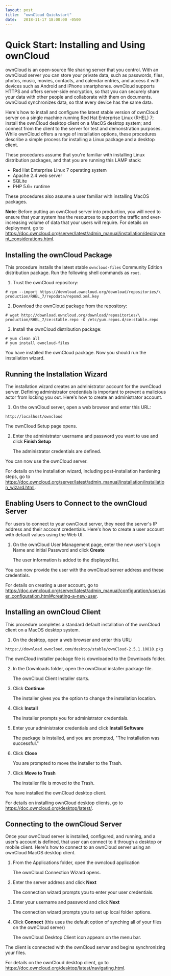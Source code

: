```yaml
---
layout: post
title:  "ownCloud Quickstart"
date:   2018-11-17 18:00:00 -0500
---
```

# Quick Start: Installing and Using ownCloud

ownCloud is an open-source file sharing server that you control. With an ownCloud server you can store your private data, such as passwords, files, photos, music, movies, contacts, and calendar entries, and access it with devices such as Android and iPhone smartphones. ownCloud supports HTTPS and offers server-side encryption, so that you can securely share your data with other people and collaborate with them on documents. ownCloud synchronizes data, so that every device has the same data.

Here's how to install and configure the latest stable version of ownCloud server on a single machine running Red Hat Enterprise Linux (RHEL) 7; install the ownCloud desktop client on a MacOS desktop system; and connect from the client to the server for test and demonstration purposes. While ownCloud offers a range of installation options, these procedures describe a simple process for installing a Linux package and a desktop client.

These procedures assume that you're familiar with installing Linux distribution packages, and that you are running this LAMP stack:

* Red Hat Enterprise Linux 7 operating system
* Apache 2.4 web server
* SQLite
* PHP 5.6+ runtime

These procedures also assume a user familiar with installing MacOS packages.

**Note**: Before putting an ownCloud server into production, you will need to ensure that your system has the resources to support the traffic and ever-increasing volume of data that your users will require. For details on deployment, go to <https://doc.owncloud.org/server/latest/admin_manual/installation/deployment_considerations.html>.

## Installing the ownCloud Package

This procedure installs the latest stable `owncloud-files` Community Edition distribution package. Run the following shell commands as `root`.

1. Trust the ownCloud repository:

```
# rpm --import https://download.owncloud.org/download/repositories/\
production/RHEL_7/repodata/repomd.xml.key
```

2. Download the ownCloud package from the repository:

```
# wget http://download.owncloud.org/download/repositories/\
production/RHEL_7/ce:stable.repo -O /etc/yum.repos.d/ce:stable.repo
```

3. Install the ownCloud distribution package:

```
# yum clean all
# yum install owncloud-files
```

You have installed the ownCloud package. Now you should run the installation wizard.

## Running the Installation Wizard

The installation wizard creates an administrator account for the ownCloud server. Defining administrator credentials is important to prevent a malicious actor from locking you out. Here's how to create an administrator account.

1. On the ownCloud server, open a web browser and enter this URL:

```
http://localhost/owncloud
```

   The ownCloud Setup page opens.

2. Enter the administrator username and password you want to use and click **Finish Setup**

   The administrator credentials are defined.

You can now use the ownCloud server.

For details on the installation wizard, including post-installation hardening steps, go to <https://doc.owncloud.org/server/latest/admin_manual/installation/installation_wizard.html>.

## Enabling Users to Connect to the ownCloud Server

For users to connect to your ownCloud server, they need the server's IP address and their account credentials. Here's how to create a user account with default values using the Web UI.

1. On the ownCloud User Management page, enter the new user's Login Name and initial Password and click **Create**

   The user information is added to the displayed list.

You can now provide the user with the ownCloud server address and these credentials.

For details on creating a user account, go to <https://doc.owncloud.org/server/latest/admin_manual/configuration/user/user_configuration.html#creating-a-new-user>.

## Installing an ownCloud Client

This procedure completes a standard default installation of the ownCloud client on a MacOS desktop system.

1. On the desktop, open a web browser and enter this URL:

```https://download.owncloud.com/desktop/stable/ownCloud-2.5.1.10818.pkg```

   The ownCloud installer package file is downloaded to the Downloads folder.

2. In the Downloads folder, open the ownCloud installer package file.

   The ownCloud Client Installer starts.

3. Click **Continue**

   The installer gives you the option to change the installation location.

4. Click **Install**

   The installer prompts you for administrator credentials.

5. Enter your administrator credentials and click **Install Software**

   The package is installed, and you are prompted, "The installation was successful."

6. Click **Close**

   You are prompted to move the installer to the Trash.

7. Click **Move to Trash**

   The installer file is moved to the Trash.

You have installed the ownCloud desktop client.

For details on installing ownCloud desktop clients, go to <https://doc.owncloud.org/desktop/latest/>.

## Connecting to the ownCloud Server

Once your ownCloud server is installed, configured, and running, and a user's account is defined, that user can connect to it through a desktop or mobile client. Here's how to connect to an ownCloud server using an ownCloud MacOS desktop client.

1. From the Applications folder, open the owncloud application

   The ownCloud Connection Wizard opens.

2. Enter the server address and click **Next**

   The connection wizard prompts you to enter your user credentials.

3. Enter your username and password and click **Next**

   The connection wizard prompts you to set up local folder options.

4. Click **Connect** (this uses the default option of synching all of your files on the ownCloud server)

   The ownCloud Desktop Client icon appears on the menu bar.

The client is connected with the ownCloud server and begins synchronizing your files. 

For details on the ownCloud desktop client, go to <https://doc.owncloud.org/desktop/latest/navigating.html>.
